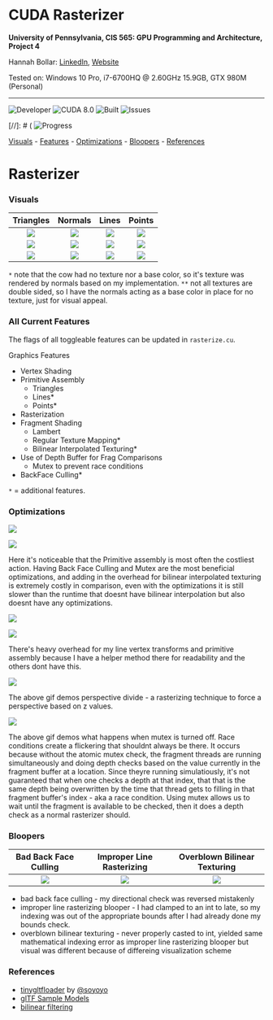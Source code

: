 CUDA Rasterizer
===============


**University of Pennsylvania, CIS 565: GPU Programming and Architecture, Project 4**



Hannah Bollar: [LinkedIn](https://www.linkedin.com/in/hannah-bollar/), [Website](http://hannahbollar.com/)



Tested on: Windows 10 Pro, i7-6700HQ @ 2.60GHz 15.9GB, GTX 980M (Personal)

____________________________________________________________________________________

![Developer](https://img.shields.io/badge/Developer-Hannah-0f97ff.svg?style=flat) ![CUDA 8.0](https://img.shields.io/badge/CUDA-8.0-yellow.svg) ![Built](https://img.shields.io/appveyor/ci/gruntjs/grunt.svg) ![Issues](https://img.shields.io/badge/issues-none-green.svg)

[//]: # ( ![Progress](https://img.shields.io/badge/implementation-in%20progress-orange.svg)

[Visuals](#visuals) - [Features](#all-current-features) - [Optimizations](#optimizations) - [Bloopers](#bloopers) - [References](#references) 

# Rasterizer

### Visuals

Triangles | Normals | Lines | Points
:-------------------------:|:-------------------------:|:-------------------------:|:---------------------:
![](images/duck_tex.png)| ![](images/duck_nor.png)| ![](images/duck_lines.png)| ![](images/duck_point.png)|
![](images/cow_nor.png)| ![](images/cow_nor.png)| ![](images/cow_lines.png)| ![](images/cow_points.png)|
![](images/milktruck_tex.png)| ![](images/milktruck_nor.png)| ![](images/milktruck_lines.png)| ![](images/milktruck_points.png)

`*` note that the cow had no texture nor a base color, so it's texture was rendered by normals based on my implementation.
`**` not all textures are double sided, so I have the normals acting as a base color in place for no texture, just for visual appeal.

### All Current Features

The flags of all toggleable features can be updated in `rasterize.cu`.

Graphics Features
- Vertex Shading
- Primitive Assembly
	- Triangles
	- Lines*
	- Points*
- Rasterization
- Fragment Shading
	- Lambert
	- Regular Texture Mapping*
	- Bilinear Interpolated Texturing*
- Use of Depth Buffer for Frag Comparisons
	- Mutex to prevent race conditions
- BackFace Culling*

`*` = additional features.

### Optimizations

![](images/raster_runtimes.png)

![](images/raster_runtimes_data.png)

Here it's noticeable that the Primitive assembly is most often the costliest action. Having Back Face Culling and Mutex are the most beneficial optimizations, and adding in the overhead for bilinear interpolated texturing is extremely costly in comparison, even with the optimizations it is still slower than the runtime that doesnt have bilinear interpolation but also doesnt have any optimizations.

![](images/trivslinevspoint.png)

![](images/trivslinevspoint_data.png)

There's heavy overhead for my line vertex transforms and primitive assembly because I have a helper method there for readability and the others dont have this.

![](images/demo_persp_divide.gif)

The above gif demos perspective divide - a rasterizing technique to force a perspective based on z values.

![](images/milktruck_tex.png)

The above gif demos what happens when mutex is turned off. Race conditions create a flickering that shouldnt always be there. It occurs because without the atomic mutex check, the fragment threads are running simultaneously and doing depth checks based on the value currently in the fragment buffer at a location. Since theyre running simulatiously, it's not guaranteed that when one checks a depth at that index, that that is the same depth being overwritten by the time that thread gets to filling in that fragment buffer's index - aka a race condition. Using mutex allows us to wait until the fragment is available to be checked, then it does a depth check as a normal rasterizer should.

### Bloopers

Bad Back Face Culling | Improper Line Rasterizing | Overblown Bilinear Texturing
:-------------------------:|:-------------------------:|:-------------------------:
![](images/incorrectbackface.png)| ![](images/linerasterizingwrong.png)| ![](images/correcttexturing_shadedglaretoolarge.png)

- bad back face culling - my directional check was reversed mistakenly
- improper line rasterizing blooper - I had clamped to an int to late, so my indexing was out of the appropriate bounds after I had already done my bounds check.
- overblown bilinear texturing - never properly casted to int, yielded same mathematical indexing error as improper line rasterizing blooper but visual was different because of differeing visualization scheme

### References

* [tinygltfloader](https://github.com/syoyo/tinygltfloader) by [@soyoyo](https://github.com/syoyo)
* [glTF Sample Models](https://github.com/KhronosGroup/glTF/blob/master/sampleModels/README.md)
* [bilinear filtering](https://en.wikipedia.org/wiki/Bilinear_filtering)
